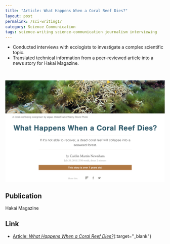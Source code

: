 ```yaml
---
title: "Article: What Happens When a Coral Reef Dies?"
layout: post
permalink: /sci-writing1/
category: Science Communication
tags: science-writing science-communication journalism interviewing
---
```


  -  Conducted interviews with ecologists to investigate a complex scientific topic.
  -  Translated technical information from a peer-reviewed article into a news story for Hakai Magazine.

<a href="https://hakaimagazine.com/news/what-happens-when-coral-reef-dies/" target="_blank"><img src="/assets/images/hakai-coral.png" class="table-wrapper" style="width:100%; max-height:20rem; object-fit:cover; overflow-y:clip; object-position: 80% 0; margin-top:2rem;" /></a>

## Publication

Hakai Magazine

## Link

- [Article: *What Happens When a Coral Reef Dies?*](https://hakaimagazine.com/news/what-happens-when-coral-reef-dies/){:target="_blank"}
